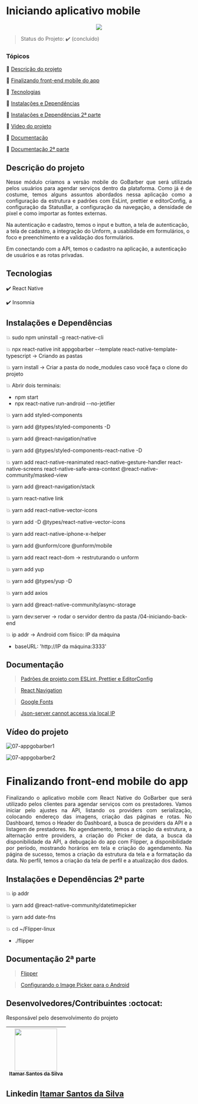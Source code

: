 <h1>Iniciando aplicativo mobile</h1>

<p align="center">
  <img src="https://img.shields.io/static/v1?label=Linguagem&message=REACT_NATIVE&color=purple&style=for-the-badge&logo=REACT_NATIVE"/>
</p>

> Status do Projeto: :heavy_check_mark: (concluido)

### Tópicos

:small_blue_diamond: [Descrição do projeto](#descrição-do-projeto)

:small_blue_diamond: [Finalizando front-end mobile do app](#finalizando-front-end-mobile-do-app)

:small_blue_diamond: [Tecnologias](#tecnologias)

:small_blue_diamond: [Instalações e Dependências](#instalações-e-dependências)

:small_blue_diamond: [Instalações e Dependências 2ª parte](#instalações-e-dependências-2ª-parte)

:small_blue_diamond: [Vídeo do projeto](#vídeo-do-projeto)

:small_blue_diamond: [Documentação](#documentação)

:small_blue_diamond: [Documentação 2ª parte](#documentação-2ª-parte)

## Descrição do projeto

<p align="justify">
Nesse módulo criamos a versão mobile do GoBarber que será utilizada pelos usuários para agendar serviços dentro da plataforma. Como já é de costume, temos alguns assuntos abordados nessa aplicação como a configuração da estrutura e padrões com EsLint, prettier e editorConfig, a configuração da StatusBar, a configuração da navegação, a
densidade de pixel e como importar as fontes externas.

Na autenticação e cadastro, temos o input e button, a tela de autenticação, a tela de cadastro, a integração do Unform, a usabilidade em formulários, o foco e preenchimento e a validação dos formulários.

Em conectando com a API, temos o cadastro na aplicação, a autenticação de usuários e as rotas privadas.
</p>

## Tecnologias

:heavy_check_mark: React Native

:heavy_check_mark: Insomnia

## Instalações e Dependências

:boom: sudo npm uninstall -g react-native-cli

:boom: npx react-native init appgobarber --template react-native-template-typescript -> Criando as pastas

:boom: yarn install -> Criar a pasta do node_modules caso você faça o clone do projeto

:boom: Abrir dois terminais:
- npm start
- npx react-native run-android --no-jetifier

:boom: yarn add styled-components

:boom: yarn add @types/styled-components -D

:boom: yarn add @react-navigation/native

:boom: yarn add @types/styled-components-react-native -D

:boom: yarn add react-native-reanimated react-native-gesture-handler react-native-screens react-native-safe-area-context @react-native-community/masked-view

:boom: yarn add @react-navigation/stack

:boom: yarn react-native link

:boom: yarn add react-native-vector-icons

:boom: yarn add -D @types/react-native-vector-icons

:boom: yarn add react-native-iphone-x-helper

:boom: yarn add @unform/core @unform/mobile

:boom: yarn add react react-dom -> restruturando o unform

:boom: yarn add yup

:boom: yarn add @types/yup -D

:boom: yarn add axios

:boom: yarn add @react-native-community/async-storage

:boom: yarn dev:server -> rodar o servidor dentro da pasta /04-iniciando-back-end

:boom: ip addr → Android com físico: IP da máquina
- baseURL: 'http://IP da máquina:3333'

## Documentação

> <a href="https://www.notion.so/Padr-es-de-projeto-com-ESLint-Prettier-e-EditorConfig-0b57b47a24724c859c0cf226aa0cc3a7" target="_blank">Padrões de projeto com ESLint, Prettier e EditorConfig</a>

> <a href="https://reactnavigation.org/docs/getting-started/" target="_blank">React Navigation</a>

> <a href="https://fonts.google.com/specimen/Roboto+Slab?preview.text_type=custom" target="_blank">Google Fonts</a>

> <a href="https://stackoverflow.com/questions/51026532/json-server-cannot-access-via-local-ip" target="_blank">Json-server cannot access via local IP</a>

## Vídeo do projeto

<p align="justify">

</p>

![07-appgobarber1](https://user-images.githubusercontent.com/54650669/110564125-1d4b8f00-812b-11eb-8d12-204dfa248c24.gif)

![07-appgobarber2](https://user-images.githubusercontent.com/54650669/110564743-2426d180-812c-11eb-9e44-d5014965f933.gif)

## <h1>Finalizando front-end mobile do app</h1>

<p align="justify">
  Finalizando o aplicativo mobile com React Native do GoBarber que será utilizado pelos clientes para agendar serviços com os prestadores. Vamos iniciar pelo ajustes na API, listando os providers com serialização, colocando endereço das imagens, criação das páginas e rotas. No Dashboard, temos o Header do Dashboard, a busca de providers da API e a listagem de prestadores. No agendamento, temos a criação da estrutura, a alternação entre providers, a criação do Picker de data, a busca da disponibilidade da API, a debugação do app com Flipper, a disponibilidade por período, mostrando horários em tela e criação do agendamento. Na página de sucesso, temos a criação da estrutura da tela e a formatação da data. No perfil, temos a criação da tela de perfil e a atualização dos dados.
</p>

## Instalações e Dependências 2ª parte

:boom: ip addr

:boom: yarn add @react-native-community/datetimepicker

:boom: yarn add date-fns

:boom: cd ~/Flipper-linux
- ./flipper

## Documentação 2ª parte

> <a href="https://fbflipper.com/" target="_blank">Flipper</a>

> <a href="https://www.notion.so/Configurando-o-Image-Picker-para-o-Android-d1a4ec6ca7c34ad59e7a68ec0d2b2e19" target="_blank">Configurando o Image Picker para o Android</a>

## Desenvolvedores/Contribuintes :octocat:

Responsável pelo desenvolvimento do projeto

| [<img src="https://avatars0.githubusercontent.com/u/54650669?s=460&u=256c0c28b9d5560d21d734ceedb09439a7521cc2&v=4" width=115><br><sub>Itamar Santos da Silva</sub>](https://github.com/itamar1986) |
| :---: |

## Linkedin <a href="https://www.linkedin.com/in/itamar-santos-da-silva-463b0a176" target="_blank"> Itamar Santos da Silva</a>
